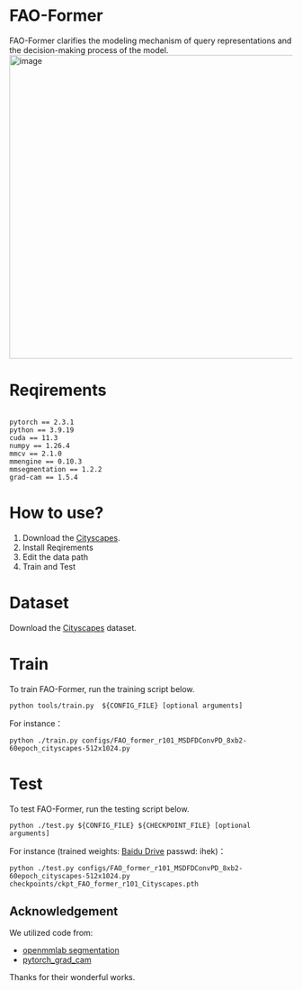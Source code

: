 # FAO-Former
FAO-Former clarifies the modeling mechanism of query representations and the decision-making process of the model.
<img width="1135" height="540" alt="image" src="https://github.com/user-attachments/assets/440db97a-2763-423d-a658-38e2b5aa85e3" />

# Reqirements
```

pytorch == 2.3.1
python == 3.9.19
cuda == 11.3
numpy == 1.26.4
mmcv == 2.1.0
mmengine == 0.10.3
mmsegmentation == 1.2.2
grad-cam == 1.5.4

```

# How to use?

1. Download the [Cityscapes](https://www.cityscapes-dataset.com/).
2. Install Reqirements
3. Edit the data path
4. Train and Test

# Dataset
Download the [Cityscapes](https://www.cityscapes-dataset.com/) dataset.

# Train

To train FAO-Former, run the training script below.

```
python tools/train.py  ${CONFIG_FILE} [optional arguments]
```

For instance：

```
python ./train.py configs/FAO_former_r101_MSDFDConvPD_8xb2-60epoch_cityscapes-512x1024.py
```

# Test

To test FAO-Former, run the testing script below.
    
```
python ./test.py ${CONFIG_FILE} ${CHECKPOINT_FILE} [optional arguments]
```  

<!--For instance：-->
For instance (trained weights: [Baidu Drive](https://pan.baidu.com/s/1l93sSqKXTSlQbPUE88voDw) passwd: ihek)： 

```
python ./test.py configs/FAO_former_r101_MSDFDConvPD_8xb2-60epoch_cityscapes-512x1024.py checkpoints/ckpt_FAO_former_r101_Cityscapes.pth
```

## Acknowledgement

We utilized code from:

- [openmmlab segmentation](https://mmsegmentation.readthedocs.io/en/latest/) 
- [pytorch_grad_cam](https://github.com/jacobgil/pytorch-grad-cam/tree/61e9babae8600351b02b6e90864e4807f44f2d4a)  

Thanks for their wonderful works.



